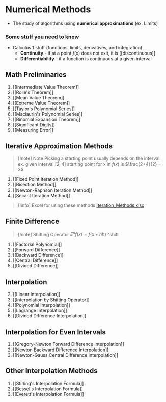 # Numerical Methods
- The study of algorithms using **numerical approximations** (ex. Limits)
### Some stuff you need to know
- Calculus 1 stuff (functions, limits, derivatives, and integration)
	- **Continuity** - if at a point $f(x)$ does not exit, it is [[discontinuous]]
	- **Differentiability** - if a function is continuous at a given interval

## Math Preliminaries
1. [[Intermediate Value Theorem]]
2. [[Rolle's Theorem]]
3. [[Mean Value Theorem]]
4. [[Extreme Value Theorem]]
6. [[Taylor's Polynomial Series]]
5. [[Maclaurin's Polynomial Series]]
6. [[Binomial Expansion Theorem]]
7. [[Significant Digits]]
8.  [[Measuring Error]]

## Iterative Approximation Methods
> [!note] Note
> Picking a starting point usually depends on the interval
> ex. given interval $[2,4]$
> starting point for x in $f(x)$ is $\frac{2+4}{2} = 3$
1. [[Fixed Point Iteration Method]]
2. [[Bisection Method]]
3. [[Newton-Raphson Iteration Method]]
4. [[Secant Iteration Method]]
> [!info] Excel for using these methods
> [Iteration_Methods.xlsx](!Attachments/Iteration_Methods.xlsx)

## Finite Difference
> [!note] Shifting Operator
> $E^nf(x) = f(x+nh)$
^shift
1. [[Factorial Polynomial]]
2. [[Forward Difference]]
3. [[Backward Difference]]
4. [[Central Difference]]
5. [[Divided Difference]]

## Interpolation
2. [[Linear Interpolation]]
3. [[Interpolation by Shifting Operator]]
4. [[Polynomial Interpolation]]
5. [[Lagrange Interpolation]]
6. [[Divided Difference Interpolation]]
## Interpolation for Even Intervals
1. [[Gregory-Newton Forward Difference Interpolation]]
2. [[Newton Backward Difference Interpolation]]
3. [[Newton-Gauss Central Difference Interpolation]]

## Other Interpolation Methods
1. [[Stirling's Interpolation Formula]]
2. [[Bessel's Interpolation Formula]]
3. [[Everett's Interpolation Formula]]